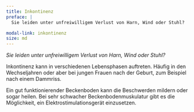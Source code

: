 ```yaml
---
title: Inkontinenz
preface: |
  Sie leiden unter unfreiwilligem Verlust von Harn, Wind oder Stuhl?

modal-link: inkontinenz
size: md
---
```


*Sie leiden unter unfreiwilligem Verlust von Harn, Wind oder Stuhl?*

Inkontinenz kann in verschiedenen Lebensphasen auftreten.
Häufig in den Wechseljahren oder aber bei jungen Frauen nach der Geburt, zum Beispiel nach einem Dammriss.

Ein gut funktionierender Beckenboden kann die Beschwerden mildern oder sogar heilen.
Bei sehr schwacher Beckenbodenmuskulatur gibt es die Möglichkeit, ein Elektrostimulationsgerät einzusetzen.
